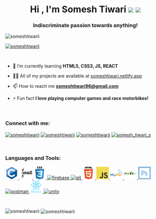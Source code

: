 <h1 align="center">Hi , I'm Somesh Tiwari <img src="https://media.giphy.com/media/hvRJCLFzcasrR4ia7z/giphy.gif" width="28"> <img src="https://emojis.slackmojis.com/emojis/images/1531849430/4246/blob-sunglasses.gif?1531849430" width="28"/></h3></h1>
<h3 align="center">Indiscriminate passion towards anything!</h3>

<p align="left"> <img src="https://komarev.com/ghpvc/?username=someshtiwarii&label=Profile%20views&color=0e75b6&style=flat" alt="someshtiwarii" /> </p>
<p align="left"> <a href="https://twitter.com/someshtiwarii target="blank"><img src="https://img.shields.io/twitter/follow/someshtiwarii?logo=twitter&style=for-the-badge" alt="someshtiwarii" /></a> </p>
<br>

- 🌱 I’m currently learning **HTML5, CSS3, JS, REACT**

- 👨‍💻 All of my projects are available at [someshtiwari.netlify.app](someshtiwari.netlify.app)

- 📫 How to reach me **someshtiwari96@gmail.com**

- ⚡ Fun fact **I love playing computer games and race motorbikes!**
<br>

<h3 align="left">Connect with me:</h3>
<p align="left">
<a href="https://twitter.com/someshtiwarii" target="blank"><img align="center" src="https://raw.githubusercontent.com/rahuldkjain/github-profile-readme-generator/master/src/images/icons/Social/twitter.svg" alt="someshtiwarii" height="30" width="40" /></a>
<a href="https://linkedin.com/in/someshtiwarii" target="blank"><img align="center" src="https://raw.githubusercontent.com/rahuldkjain/github-profile-readme-generator/master/src/images/icons/Social/linked-in-alt.svg" alt="someshtiwarii" height="30" width="40" /></a>
<a href="https://codesandbox.com/someshtiwarii" target="blank"><img align="center" src="https://cdn.jsdelivr.net/npm/simple-icons@3.0.1/icons/codesandbox.svg" alt="someshtiwarii" height="30" width="40" /></a>
<a href="https://instagram.com/somesh_tiwari_s" target="blank"><img align="center" src="https://raw.githubusercontent.com/rahuldkjain/github-profile-readme-generator/master/src/images/icons/Social/instagram.svg" alt="somesh_tiwari_s" height="30" width="40" /></a>
</p>
<br>

<h3 align="left">Languages and Tools:</h3>
<p align="left"> <a href="https://www.cprogramming.com/" target="_blank"> <img src="https://raw.githubusercontent.com/devicons/devicon/master/icons/c/c-original.svg" alt="c" width="40" height="40"/> </a> <a href="https://canvasjs.com" target="_blank"> <img src="https://raw.githubusercontent.com/Hardik0307/Hardik0307/master/assets/canvasjs-charts.svg" alt="canvasjs" width="40" height="40"/> </a> <a href="https://www.w3schools.com/css/" target="_blank"> <img src="https://raw.githubusercontent.com/devicons/devicon/master/icons/css3/css3-original-wordmark.svg" alt="css3" width="40" height="40"/> </a> <a href="https://firebase.google.com/" target="_blank"> <img src="https://www.vectorlogo.zone/logos/firebase/firebase-icon.svg" alt="firebase" width="40" height="40"/> </a> <a href="https://git-scm.com/" target="_blank"> <img src="https://www.vectorlogo.zone/logos/git-scm/git-scm-icon.svg" alt="git" width="40" height="40"/> </a> <a href="https://www.w3.org/html/" target="_blank"> <img src="https://raw.githubusercontent.com/devicons/devicon/master/icons/html5/html5-original-wordmark.svg" alt="html5" width="40" height="40"/> </a> <a href="https://developer.mozilla.org/en-US/docs/Web/JavaScript" target="_blank"> <img src="https://raw.githubusercontent.com/devicons/devicon/master/icons/javascript/javascript-original.svg" alt="javascript" width="40" height="40"/> </a> <a href="https://www.mysql.com/" target="_blank"> <img src="https://raw.githubusercontent.com/devicons/devicon/master/icons/mysql/mysql-original-wordmark.svg" alt="mysql" width="40" height="40"/> </a> <a href="https://nodejs.org" target="_blank"> <img src="https://raw.githubusercontent.com/devicons/devicon/master/icons/nodejs/nodejs-original-wordmark.svg" alt="nodejs" width="40" height="40"/> </a> <a href="https://www.photoshop.com/en" target="_blank"> <img src="https://raw.githubusercontent.com/devicons/devicon/master/icons/photoshop/photoshop-line.svg" alt="photoshop" width="40" height="40"/> </a> <a href="https://postman.com" target="_blank"> <img src="https://www.vectorlogo.zone/logos/getpostman/getpostman-icon.svg" alt="postman" width="40" height="40"/> </a> <a href="https://reactjs.org/" target="_blank"> <img src="https://raw.githubusercontent.com/devicons/devicon/master/icons/react/react-original-wordmark.svg" alt="react" width="40" height="40"/> </a> <a href="https://unity.com/" target="_blank"> <img src="https://www.vectorlogo.zone/logos/unity3d/unity3d-icon.svg" alt="unity" width="40" height="40"/> </a> </p>
<br>
<p><img align="left" src="https://github-readme-stats.vercel.app/api/top-langs?username=someshtiwarii&show_icons=true&locale=en&layout=compact" alt="someshtiwarii" /></p>

<p>&nbsp;<img align="center" src="https://github-readme-stats.vercel.app/api?username=someshtiwarii&show_icons=true&locale=en" alt="someshtiwarii" /></p>
